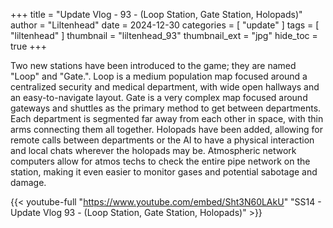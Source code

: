 +++
title = "Update Vlog - 93 - (Loop Station, Gate Station, Holopads)"
author = "Liltenhead"
date = 2024-12-30
categories = [
	"update"
]
tags = [
	"liltenhead"
]
thumbnail = "liltenhead_93"
thumbnail_ext = "jpg"
hide_toc = true
+++

Two new stations have been introduced to the game; they are named "Loop" and "Gate.". Loop is a medium population map focused around a centralized security and medical department, with wide open hallways and an easy-to-navigate layout. Gate is a very complex map focused around gateways and shuttles as the primary method to get between departments. Each department is segmented far away from each other in space, with thin arms connecting them all together. Holopads have been added, allowing for remote calls between departments or the AI to have a physical interaction and local chats wherever the holopads may be. Atmospheric network computers allow for atmos techs to check the entire pipe network on the station, making it even easier to monitor gases and potential sabotage and damage.

{{< youtube-full "https://www.youtube.com/embed/Sht3N60LAkU" "SS14 - Update Vlog 93 - (Loop Station, Gate Station, Holopads)" >}}
